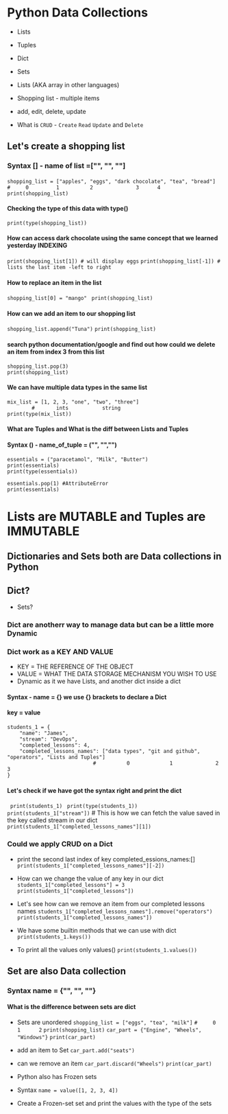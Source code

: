  # Python Data Collections
 - Lists
 - Tuples
 - Dict
 - Sets
 
 - Lists (AKA array in other languages)
 
 - Shopping list - multiple items
 - add, edit, delete, update
 - What is `CRUD` - `Create` `Read` `Update` and `Delete`
 
## Let's create a shopping list
### Syntax [] - name of list =["", "", ""]

`shopping_list = ["apples", "eggs", "dark chocolate", "tea", "bread"]`
             ` #     0         1          2              3      4`
`print(shopping_list)`
#### Checking the type of this data with type()
`print(type(shopping_list))`

#### How can access dark chocolate using the same concept that we learned yesterday INDEXING
`print(shopping_list[1]) # will display eggs`
`print(shopping_list[-1]) # lists the last item -left to right`

#### How to replace an item in the list
`shopping_list[0] = "mango" `
`print(shopping_list)`

#### How can we add an item to our shopping list
`shopping_list.append("Tuna")`
`print(shopping_list)`

#### search python documentation/google and find out how could we delete an item from index 3 from this list
```
shopping_list.pop(3)
print(shopping_list)
```
#### We can have multiple data types in the same list
```
mix_list = [1, 2, 3, "one", "two", "three"]
        #       ints           string
print(type(mix_list))
```
#### What are Tuples and What is the diff between Lists and Tuples
#### Syntax () - name_of_tuple = ("", "","")
```
essentials = ("paracetamol", "Milk", "Butter")
print(essentials)
print(type(essentials))

essentials.pop(1) #AttributeError
print(essentials)
```

# Lists are MUTABLE and Tuples are IMMUTABLE 

## Dictionaries and Sets both are Data collections in Python

## Dict?
- Sets?

### Dict are anotherr way to manage data but can be a little more Dynamic
### Dict work as a KEY AND VALUE
- KEY = THE REFERENCE OF THE OBJECT
- VALUE = WHAT THE DATA STORAGE MECHANISM YOU WISH TO USE
- Dynamic as it we have Lists, and another dict inside a dict
#### Syntax -  name = {} we use {} brackets to declare a Dict
####             key = value
```
students_1 = {
    "name": "James",
    "stream": "DevOps",
    "completed_lessons": 4,
    "completed_lessons_names": ["data types", "git and github", "operators", "Lists and Tuples"]
                            #          0             1              2                3
}
```
#### Let's check if we have got the syntax right and print the dict
 ` print(students_1)`
 ` print(type(students_1))`
` print(students_1["stream"])` # This is how we can fetch the value saved in the key called stream in our dict
`print(students_1["completed_lessons_names"][1])`
### Could we apply CRUD on a Dict
- print the second last index of key completed_essions_names:[]
`print(students_1["completed_lessons_names"][-2])`

- How can we change the value of any key in our dict
`students_1["completed_lessons"] = 3`
`print(students_1["completed_lessons"])`

- Let's see how can we remove an item from our completed lessons names
`students_1["completed_lessons_names"].remove("operators")`
`print(students_1["completed_lessons_names"])`

- We have some builtin methods that we can use with dict
`print(students_1.keys())`

- To print all the values only values()
`print(students_1.values())`

## Set are also Data collection
### Syntax name = {"", "", ""}
#### What is the difference between sets are dict
- Sets are unordered
`shopping_list = ["eggs", "tea", "milk"]`
              `#     0       1      2`
`print(shopping_list)`
`car_part = {"Engine", "Wheels", "Windows"}`
`print(car_part)`
- add an item to Set
`car_part.add("seats")`
- can we remove an item
`car_part.discard("Wheels")`
`print(car_part)`

- Python also has Frozen sets
- Syntax `name = value([1, 2, 3, 4])`
- Create a Frozen-set set and print the values with the type of the sets
